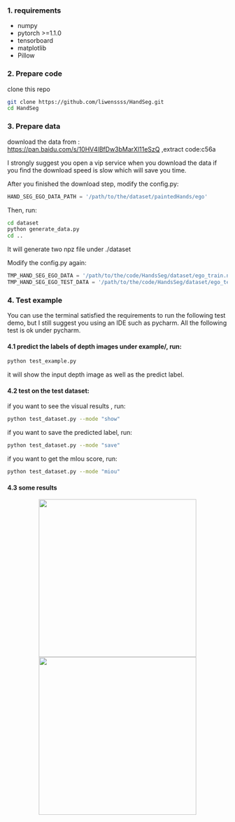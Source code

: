 ### 1. requirements

- numpy
- pytorch >=1.1.0
- tensorboard
- matplotlib
- Pillow 

### 2. Prepare code

clone this repo 

```bash
git clone https://github.com/liwenssss/HandSeg.git
cd HandSeg
```

### 3. Prepare data

download the data from : https://pan.baidu.com/s/10HV4lBfDw3bMarXl11eSzQ ,extract code:c56a   

I strongly suggest you open a vip service when you download the data if you find the download speed is slow which will save you time.  

After you finished the download step, modify the config.py:

```python
HAND_SEG_EGO_DATA_PATH = '/path/to/the/dataset/paintedHands/ego'
```

Then, run:

```bash
cd dataset
python generate_data.py 
cd ..
```

It will generate two npz file under ./dataset  

Modify the config.py again:  

```python
TMP_HAND_SEG_EGO_DATA = '/path/to/the/code/HandsSeg/dataset/ego_train.npz'
TMP_HAND_SEG_EGO_TEST_DATA = '/path/to/the/code/HandsSeg/dataset/ego_test.npz'
```

### 4. Test example

You can use the terminal satisfied the requirements to run the following test demo, but I still suggest you using an IDE such as pycharm. All the following test is ok under pycharm.

#### 4.1 predict the labels of depth images  under example/,  run:

```bash
python test_example.py
```

it will show the input depth image as well as the predict label.

#### 4.2 test on the test dataset:

if you want to see the visual results , run:

```bash
python test_dataset.py --mode "show"
```

if you want to save the predicted label, run:

```bash
python test_dataset.py --mode "save"
```

if you want to get the mIou score, run:

```bash
python test_dataset.py --mode "miou"
```

#### 4.3 some results
<p align="center">
    <img src="./depth.gif", width="360">
    <img src="res.gif", width="360">
</p>